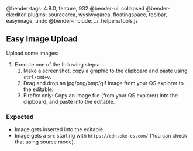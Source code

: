 @bender-tags: 4.9.0, feature, 932
@bender-ui: collapsed
@bender-ckeditor-plugins: sourcearea, wysiwygarea, floatingspace, toolbar, easyimage, undo
@bender-include: ../_helpers/tools.js

## Easy Image Upload

Upload some images:

1. Execute one of the following steps:
	1. Make a screenshot, copy a graphic to the clipboard and paste using `ctrl/cmd+v`.
	1. Drag and drop an jpg/png/bmp/gif image from your OS explorer to the editable.
	1. Firefox only: Copy an image file (from your OS explorer) into the clipboard, and paste into the editable.

### Expected

* Image gets inserted into the editable.
* Image gets a `src` starting with `https://cdn.cke-cs.com/` (You can check that using source mode).
